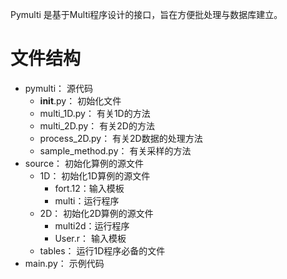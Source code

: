 Pymulti 是基于Multi程序设计的接口，旨在方便批处理与数据库建立。

# 文件结构
- pymulti： 源代码
  - __init__.py： 初始化文件
  - multi_1D.py： 有关1D的方法
  - multi_2D.py： 有关2D的方法
  - process_2D.py： 有关2D数据的处理方法
  - sample_method.py： 有关采样的方法
- source： 初始化算例的源文件
  - 1D： 初始化1D算例的源文件
    - fort.12：输入模板
    - multi：运行程序
  - 2D： 初始化2D算例的源文件
    - multi2d：运行程序
    - User.r： 输入模板
  - tables： 运行1D程序必备的文件
- main.py： 示例代码